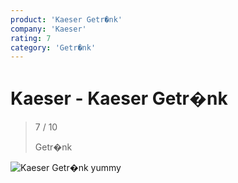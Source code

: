 ```yaml
---
product: 'Kaeser Getr�nk'
company: 'Kaeser'
rating: 7
category: 'Getr�nk'
---
```


# Kaeser - Kaeser Getr�nk
>
> 7 / 10
>
> Getr�nk

![Kaeser Getr�nk](assets\kaeser-kaeser-getr�nk-42ac13d2-37c1-499e-9801-30f7d618a4f4.jpg)
yummy
